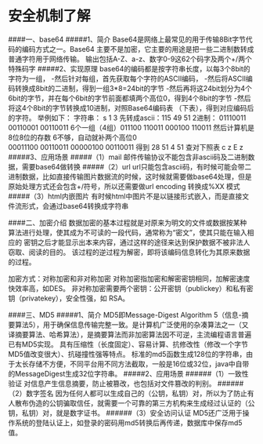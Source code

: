 安全机制了解
===

####一、base64
#####1、简介
Base64是网络上最常见的用于传输8Bit字节代码的编码方式之一。Base64 主要不是加密，它主要的用途是把一些二进制数转成普通字符用于网络传输。
输出包括A-Z、a-z、数字0-9这62个码字及两个+/两个特殊码字
#####2、实现原理
base64的编码都是按字符串长度，以每3个8bit的字符为一组，
-然后针对每组，首先获取每个字符的ASCII编码，
-然后将ASCII编码转换成8bit的二进制，得到一组3*8=24bit的字节
-然后再将这24bit划分为4个6bit的字节，并在每个6bit的字节前面都填两个高位0，得到4个8bit的字节
-然后将这4个8bit的字节转换成10进制，对照Base64编码表 （下表），得到对应编码后的字符。
举例如下：
字符串： s 1 3
先转成ascii：115 49 51
2进制： 01110011 00110001 00110011
6个一组（4组）011100 110011 000100 110011
然后计算机是8位8位的存数 6不够，自动就补两个高位0
00011100 00110011 00000100 00110011
得到 28 51 4 51
查对下照表 c z E z
#####3、应用场景
#####（1）mail
邮件传输协议不能包含非ascii码及二进制数据，需要base64做转换
#####（2）url
url只能包含ascii码，有时候可能会带二进制数据，比如直接传输图片数据流的时候，这时候就需要做base64处理，但是原始处理方式还会包含+/符号，所以还需要做url encoding 转换成%XX 模式
#####（3）html内嵌图片
有时候html中图片不是以链接形式嵌入，而是直接文件流形式，会通过base64转换成字符串

####二、加密介绍
数据加密的基本过程就是对原来为明文的文件或数据按某种
算法进行处理，使其成为不可读的一段代码，通常称为“密文”，使其只能在输入相应的
密钥之后才能显示出本来内容，通过这样的途径来达到保护数据不被非法人窃取、阅读的目的。 该过程的逆过程为解密，即将该编码信息转化为其原来数据的过程。

加密方式：对称加密和非对称加密
对称加密指加密和解密密钥相同，加解密速度快效率高，如DES。
非对称加密需要两个密钥：公开密钥（publickey）和私有密钥（privatekey），安全性强，如 RSA。

####三、MD5
#####1、简介
MD5即Message-Digest Algorithm 5（信息-摘要算法5），用于确保信息传输完整一致。是计算机广泛使用的杂凑算法之一（又译摘要算法、哈希算法），是摘要算法而非加密算法因不可逆，主流编程语言普遍已有MD5实现。
具有压缩性（长度固定）、容易计算、抗修改性（修改一个字节 MD5值改变很大）、抗碰撞性强等特点。
标准的md5函数生成128位的字符串，由于太长存储不方便，不同平台用不同方法截取，一般是16位或32位，java中自带的MessageDigest生成32位字符串。
#####2、应用场景
######（1）一致性验证
对信息产生信息摘要，防止被篡改，也包括对文件篡改的判别。
######（2）数字签名
因为任何人都可以生成自己的（公钥，私钥）对，所以为了防止有人散布伪造的公钥骗取信任，就需要一个可靠的第三方机构来生成经过认证的（公钥，私钥）对，就是数字证书。
######（3）安全访问认证
MD5还广泛用于操作系统的登陆认证上，如登录的密码用md5转换后再传递，数据库中保存md5值。
